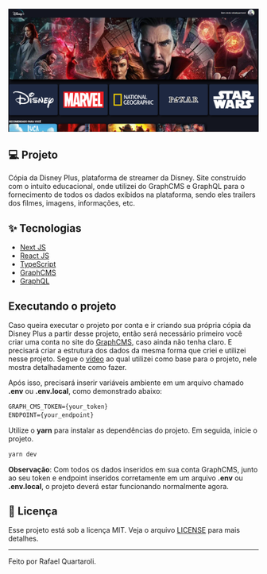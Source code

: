 ![cover](.github/cover.png?style=flat)

## 💻 Projeto
Cópia da Disney Plus, plataforma de streamer da Disney. Site construído com o intuito educacional, onde utilizei do GraphCMS e GraphQL para o fornecimento de todos os dados exibidos na plataforma, sendo eles trailers dos filmes, imagens, informações, etc.

## ✨ Tecnologias

- [Next JS](https://nextjs.org/)
- [React JS](https://pt-br.reactjs.org/)
- [TypeScript](https://www.typescriptlang.org/)
- [GraphCMS](https://app.graphcms.com/)
- [GraphQL](https://graphql.org/)

## Executando o projeto

Caso queira executar o projeto por conta e ir criando sua própria cópia da Disney Plus a partir desse projeto, então será necessário primeiro você criar uma conta no site do [GraphCMS](https://app.graphcms.com/), caso ainda não tenha claro. E precisará criar a estrutura dos dados da mesma forma que criei e utilizei nesse projeto. Segue o [vídeo](https://www.youtube.com/watch?v=u1ovHJXkPBY&ab_channel=CodewithAniaKub%C3%B3w) ao qual utilizei como base para o projeto, nele mostra detalhadamente como fazer.

Após isso, precisará inserir variáveis ambiente em um arquivo chamado **.env** ou **.env.local**, como demonstrado abaixo:
```cl
GRAPH_CMS_TOKEN={your_token}
ENDPOINT={your_endpoint}
```

Utilize o **yarn** para instalar as dependências do projeto.
Em seguida, inicie o projeto.<br/>

```cl
yarn dev
```

**Observação**: Com todos os dados inseridos em sua conta GraphCMS, junto ao seu token e endpoint inseridos corretamente em um arquivo **.env** ou **.env.local**, o projeto deverá estar funcionando normalmente agora.


## 📄 Licença

Esse projeto está sob a licença MIT. Veja o arquivo [LICENSE](LICENSE.md) para mais detalhes.

---

Feito por Rafael Quartaroli.

<br />
